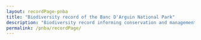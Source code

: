 ```yaml
---
layout: recordPage-pnba
title: "Biodiversity record of the Banc D'Arguin National Park"
description: "Biodiversity record informing conservation and management strategies of the Banc D'Arguin National Park"
permalink: /pnba/recordPage/
---
```

